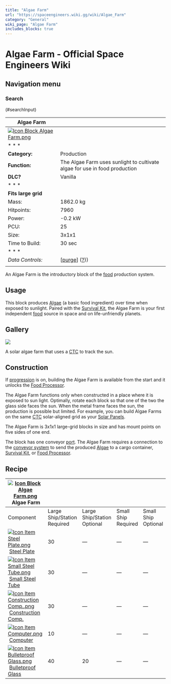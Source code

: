 ```yaml
---
title: "Algae Farm"
url: "https://spaceengineers.wiki.gg/wiki/Algae_Farm"
category: "General"
wiki_page: "Algae Farm"
includes_blocks: true
---
```


# Algae Farm - Official Space Engineers Wiki

## Navigation menu

### Search

(#searchInput)

| Algae Farm |     |
| --- | --- |
| [![Icon Block Algae Farm.png](https://spaceengineers.wiki.gg/images/Icon_Block_Algae_Farm.png?edfedc)](https://spaceengineers.wiki.gg/wiki/File:Icon_Block_Algae_Farm.png) |     |
| * * * |     |
| **Category:** | Production |
| **Function:** | The Algae Farm uses sunlight to cultivate algae for use in food production |
| **DLC?** | Vanilla |
| * * * |     |
| **Fits large grid** |     |
| Mass: | 1862.0 kg |
| Hitpoints: | 7960 |
| Power: | \-0.2 kW |
| PCU: | 25  |
| Size: | 3x1x1 |
| Time to Build: | 30 sec |
| * * * |     |
| _Data Controls:_ | \[[purge](https://spaceengineers.wiki.gg/wiki/Algae_Farm?action=purge)\] ([?](https://spaceengineers.wiki.gg/wiki/Template:Info_Block))) |
|     |     |

An Algae Farm is the introductory block of the [food](https://spaceengineers.wiki.gg/wiki/Food "Food") production system.

## Usage

This block produces [Algae](https://spaceengineers.wiki.gg/wiki/Algae "Algae") (a basic food ingredient) over time when exposed to sunlight. Paired with the [Survival Kit](https://spaceengineers.wiki.gg/wiki/Survival_Kit "Survival Kit"), the Algae Farm is your first independent [food](https://spaceengineers.wiki.gg/wiki/Food "Food") source in space and on life-unfriendly planets.

## Gallery

[![](https://spaceengineers.wiki.gg/images/thumb/Algae_farm_solar_panel_setup.png/320px-Algae_farm_solar_panel_setup.png?5fdac5)](https://spaceengineers.wiki.gg/wiki/File:Algae_farm_solar_panel_setup.png)

A solar algae farm that uses a [CTC](https://spaceengineers.wiki.gg/wiki/Custom_Turret_Controller "Custom Turret Controller") to track the sun.

## Construction

If [progression](https://spaceengineers.wiki.gg/wiki/Progression "Progression") is on, building the Algae Farm is available from the start and it unlocks the [Food Processor](https://spaceengineers.wiki.gg/wiki/Food_Processor "Food Processor").

The Algae Farm functions only when constructed in a place where it is exposed to sun light. Optimally, rotate each block so that one of the two the glass side faces the sun. When the metal frame faces the sun, the production is possible but limited. For example, you can build Algae Farms on the same [CTC](https://spaceengineers.wiki.gg/wiki/Custom_Turret_Controller "Custom Turret Controller") solar-aligned grid as your [Solar Panels](https://spaceengineers.wiki.gg/wiki/Solar_Panel "Solar Panel").

The Algae Farm is 3x1x1 large-grid blocks in size and has mount points on five sides of one end.

The block has one conveyor [port](https://spaceengineers.wiki.gg/wiki/Port "Port"). The Algae Farm requires a connection to the [conveyor system](https://spaceengineers.wiki.gg/wiki/Conveyor_system "Conveyor system") to send the produced [Algae](https://spaceengineers.wiki.gg/wiki/Algae "Algae") to a cargo container, [Survival Kit](https://spaceengineers.wiki.gg/wiki/Survival_Kit "Survival Kit"), or [Food Processor](https://spaceengineers.wiki.gg/wiki/Food_Processor "Food Processor").

## Recipe

| [![Icon Block Algae Farm.png](https://spaceengineers.wiki.gg/images/thumb/Icon_Block_Algae_Farm.png/21px-Icon_Block_Algae_Farm.png?edfedc)](https://spaceengineers.wiki.gg/wiki/Algae_Farm "Algae Farm") Algae Farm |     |     |     |     |
| --- | --- | --- | --- | --- |
| Component | Large Ship/Station  <br>Required | Large Ship/Station  <br>Optional | Small Ship  <br>Required | Small Ship  <br>Optional |
| [![Icon Item Steel Plate.png](https://spaceengineers.wiki.gg/images/thumb/Icon_Item_Steel_Plate.png/21px-Icon_Item_Steel_Plate.png?437e3a)](https://spaceengineers.wiki.gg/wiki/Steel_Plate "Steel Plate") [Steel Plate](https://spaceengineers.wiki.gg/wiki/Steel_Plate "Steel Plate") | 30  | —   | —   | —   |
| [![Icon Item Small Steel Tube.png](https://spaceengineers.wiki.gg/images/thumb/Icon_Item_Small_Steel_Tube.png/21px-Icon_Item_Small_Steel_Tube.png?4fe418)](https://spaceengineers.wiki.gg/wiki/Small_Steel_Tube "Small Steel Tube") [Small Steel Tube](https://spaceengineers.wiki.gg/wiki/Small_Steel_Tube "Small Steel Tube") | 30  | —   | —   | —   |
| [![Icon Item Construction Comp..png](https://spaceengineers.wiki.gg/images/thumb/Icon_Item_Construction_Comp..png/21px-Icon_Item_Construction_Comp..png?cdc26f)](https://spaceengineers.wiki.gg/wiki/Construction_Comp. "Construction Comp.") [Construction Comp.](https://spaceengineers.wiki.gg/wiki/Construction_Comp. "Construction Comp.") | 30  | —   | —   | —   |
| [![Icon Item Computer.png](https://spaceengineers.wiki.gg/images/thumb/Icon_Item_Computer.png/21px-Icon_Item_Computer.png?65c1a4)](https://spaceengineers.wiki.gg/wiki/Computer "Computer") [Computer](https://spaceengineers.wiki.gg/wiki/Computer "Computer") | 10  | —   | —   | —   |
| [![Icon Item Bulletproof Glass.png](https://spaceengineers.wiki.gg/images/thumb/Icon_Item_Bulletproof_Glass.png/21px-Icon_Item_Bulletproof_Glass.png?1941ea)](https://spaceengineers.wiki.gg/wiki/Bulletproof_Glass "Bulletproof Glass") [Bulletproof Glass](https://spaceengineers.wiki.gg/wiki/Bulletproof_Glass "Bulletproof Glass") | 40  | 20  | —   | —   |